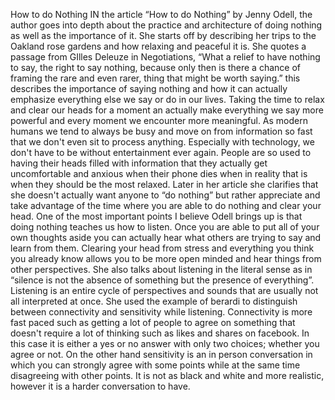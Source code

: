 How to do Nothing
IN the article “How to do Nothing” by Jenny Odell, the author goes into depth about the practice and architecture of doing nothing as well as the importance of it. She starts off by describing her trips to the Oakland rose gardens and how relaxing and peaceful it is. She quotes a passage from GIlles Deleuze in Negotiations, “What a relief to have nothing to say, the right to say nothing, because only then is there a chance of framing the rare and even rarer, thing that might be worth saying.” this describes the importance of saying nothing and how it can actually emphasize everything else we say or do in our lives. Taking the time to relax and clear our heads for a moment an actually make everything we say more powerful and every moment we encounter more meaningful. As modern humans we tend to always be busy and move on from information so fast that we don't even sit to process anything. Especially with technology, we don't have to be without entertainment ever again. People are so used to having their heads filled with information that they actually get uncomfortable and anxious when their phone dies when in reality that is when they should be the most relaxed. Later in her article she clarifies that she doesn't actually want anyone to “do nothing”  but rather appreciate and take advantage of the time where you are able to do nothing and clear your head. One of the most important points I believe Odell brings up is that doing nothing teaches us how to listen. Once you are able to put all of your own thoughts aside you can actually hear what others are trying to say and learn from them. Clearing your head from stress and everything you think you already know allows you to be more open minded and hear things from other perspectives. She also talks about listening in the literal sense as in “silence is not the absence of something but the presence of everything”. Listening is an entire cycle of perspectives and sounds that are usually not all interpreted at once. She used the example of berardi to distinguish between connectivity and sensitivity while listening. Connectivity is more fast paced such as getting a lot of people to agree on something that doesn't require a lot of thinking such as likes and shares on facebook. In this case it is either a yes or no answer with only two choices; whether you agree or not. On the other hand sensitivity is an in person conversation in which you can strongly agree with some points while at the same time disagreeing with other points. It is not as black and white and more realistic, however it is a harder conversation to have.
